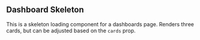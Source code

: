 ## Dashboard Skeleton

This is a skeleton loading component for a dashboards page. Renders three cards, but can be adjusted based on the `cards` prop.
